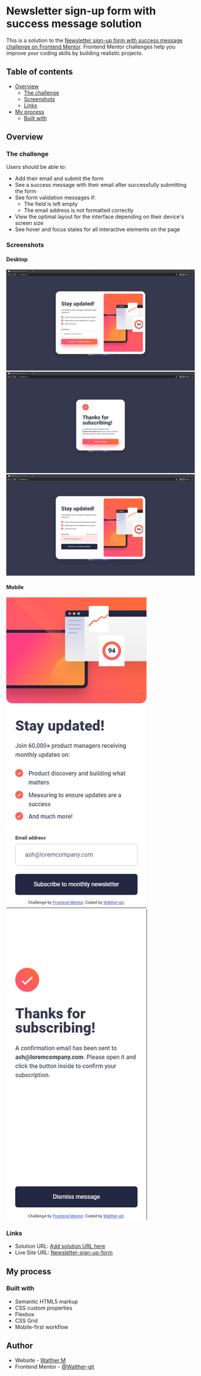 # Newsletter sign-up form with success message solution

This is a solution to the [Newsletter sign-up form with success message challenge on Frontend Mentor](https://www.frontendmentor.io/challenges/newsletter-signup-form-with-success-message-3FC1AZbNrv). Frontend Mentor challenges help you improve your coding skills by building realistic projects. 

## Table of contents

- [Overview](#overview)
  - [The challenge](#the-challenge)
  - [Screenshots](#screenshots)
  - [Links](#links)
- [My process](#my-process)
  - [Built with](#built-with)
## Overview

### The challenge

Users should be able to:

- Add their email and submit the form
- See a success message with their email after successfully submitting the form
- See form validation messages if:
  - The field is left empty
  - The email address is not formatted correctly
- View the optimal layout for the interface depending on their device's screen size
- See hover and focus states for all interactive elements on the page

### Screenshots

#### Desktop

<img  alt="Screen" src="https://raw.githubusercontent.com/Walther-git/Newsletter-sign-up-form-with-success-message/main/screenshots/desktop-hover.png">

<img  alt="Screen" src="https://raw.githubusercontent.com/Walther-git/Newsletter-sign-up-form-with-success-message/main/screenshots/desktop-succes.png">

<img  alt="Screen" src="https://raw.githubusercontent.com/Walther-git/Newsletter-sign-up-form-with-success-message/main/screenshots/desktop-valid.png">



#### Mobile

<img  alt="Screen" src="https://raw.githubusercontent.com/Walther-git/Newsletter-sign-up-form-with-success-message/main/screenshots/mobile.png">

<img  alt="Screen" src="https://raw.githubusercontent.com/Walther-git/Newsletter-sign-up-form-with-success-message/main/screenshots/mobile-succes.png">

### Links

- Solution URL: [Add solution URL here](https://your-solution-url.com)
- Live Site URL: [Newsletter-sign-up-form](https://walther-git.github.io/Newsletter-sign-up-form-with-success-message/)

## My process

### Built with

- Semantic HTML5 markup
- CSS custom properties
- Flexbox
- CSS Grid
- Mobile-first workflow

## Author

- Website - [Walther M](https://github.com/Walther-git)
- Frontend Mentor - [@Walther-git](https://www.frontendmentor.io/profile/Walther-git)
